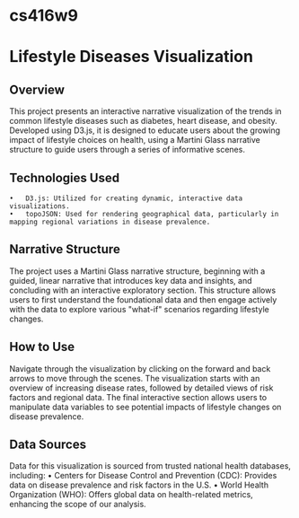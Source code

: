 # cs416w9
# Lifestyle Diseases Visualization

## Overview
This project presents an interactive narrative visualization of the trends in common lifestyle diseases such as diabetes, heart disease, and obesity. Developed using D3.js, it is designed to educate users about the growing impact of lifestyle choices on health, using a Martini Glass narrative structure to guide users through a series of informative scenes.

## Technologies Used
	•	D3.js: Utilized for creating dynamic, interactive data visualizations.
	•	topoJSON: Used for rendering geographical data, particularly in mapping regional variations in disease prevalence.

## Narrative Structure
The project uses a Martini Glass narrative structure, beginning with a guided, linear narrative that introduces key data and insights, and concluding with an interactive exploratory section. This structure allows users to first understand the foundational data and then engage actively with the data to explore various "what-if" scenarios regarding lifestyle changes.

## How to Use
Navigate through the visualization by clicking on the forward and back arrows to move through the scenes. The visualization starts with an overview of increasing disease rates, followed by detailed views of risk factors and regional data. The final interactive section allows users to manipulate data variables to see potential impacts of lifestyle changes on disease prevalence.

## Data Sources
Data for this visualization is sourced from trusted national health databases, including:
	•	Centers for Disease Control and Prevention (CDC): Provides data on disease prevalence and risk factors in the U.S.
	•	World Health Organization (WHO): Offers global data on health-related metrics, enhancing the scope of our analysis.


